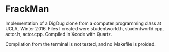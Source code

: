 # FrackMan
Implementation of a DigDug clone from a computer programming class at UCLA, Winter 2016.
Files I created were studentworld.h, studentworld.cpp, actor.h, actor.cpp.
Compiled in Xcode with Quartz.

Compilation from the terminal is not tested, and no Makefile is proided.
